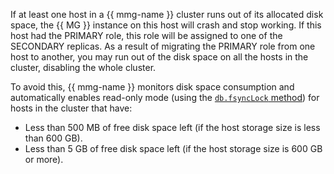 If at least one host in a {{ mmg-name }} cluster runs out of its allocated disk space, the {{ MG }} instance on this host will crash and stop working. If this host had the PRIMARY role, this role will be assigned to one of the SECONDARY replicas. As a result of migrating the PRIMARY role from one host to another, you may run out of the disk space on all the hosts in the cluster, disabling the whole cluster.

To avoid this, {{ mmg-name }} monitors disk space consumption and automatically enables read-only mode (using the [`db.fsyncLock` method](https://docs.mongodb.com/manual/reference/method/db.fsyncLock/)) for hosts in the cluster that have:

- Less than 500 MB of free disk space left (if the host storage size is less than 600 GB).
- Less than 5 GB of free disk space left (if the host storage size is 600 GB or more).

